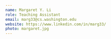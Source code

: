 ```yaml
---
name: Margaret Y. Li
role: Teaching Assistant
email: marg33@cs.washington.edu
website: https://www.linkedin.com/in/marg33/
photo: margaret.jpg
---
```

